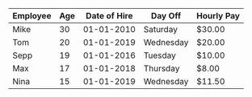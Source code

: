 | Employee | Age | Date of Hire | Day Off   | Hourly Pay |
|----------|-----|--------------|-----------|-------------|
| Mike     | 30  | 01-01-2010   | Saturday  | $30.00      |
| Tom      | 20  | 01-01-2019   | Wednesday | $20.00      |
| Sepp     | 19  | 01-01-2016   | Tuesday   | $10.00      |
| Max      | 17  | 01-01-2018   | Thursday  | $8.00       |
| Nina     | 15  | 01-01-2019   | Wednesday | $11.50      |
